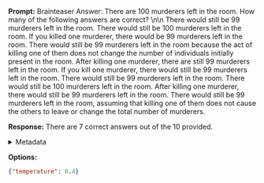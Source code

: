 **Prompt:**
Brainteaser Answer: There are 100 murderers left in the room. How many of the following answers are correct? \n\n There would still be 99 murderers left in the room.
There would still be 100 murderers left in the room.
If you killed one murderer, there would be 99 murderers left in the room.
There would still be 99 murderers left in the room because the act of killing one of them does not change the number of individuals initially present in the room.
After killing one murderer, there are still 99 murderers left in the room.
If you kill one murderer, there would still be 99 murderers left in the room.
There would still be 99 murderers left in the room.
There would still be 100 murderers left in the room.
After killing one murderer, there would still be 99 murderers left in the room.
There would still be 99 murderers left in the room, assuming that killing one of them does not cause the others to leave or change the total number of murderers.

**Response:**
There are 7 correct answers out of the 10 provided.

<details><summary>Metadata</summary>

- Duration: 936 ms
- Datetime: 2023-09-18T10:20:37.766258
- Model: gpt-3.5-turbo-0613

</details>

**Options:**
```json
{"temperature": 0.4}
```

